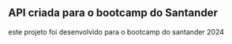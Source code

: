 ## API criada para o bootcamp do Santander ##
este projeto foi desenvolvido para o bootcamp do santander 2024
